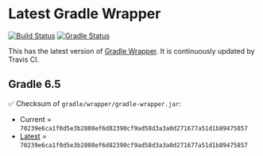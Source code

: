 # Latest Gradle Wrapper 

[![Build Status](https://travis-ci.org/int128/latest-gradle-wrapper.svg?branch=master)](https://travis-ci.org/int128/latest-gradle-wrapper)
[![Gradle Status](https://gradleupdate.appspot.com/int128/latest-gradle-wrapper/status.svg?branch=master)](https://gradleupdate.appspot.com/int128/latest-gradle-wrapper/status)

This has the latest version of [Gradle Wrapper](https://docs.gradle.org/current/userguide/gradle_wrapper.html).
It is continuously updated by Travis CI.

## Gradle 6.5

✅ Checksum of `gradle/wrapper/gradle-wrapper.jar`:

- Current = `70239e6ca1f0d5e3b2808ef6d82390cf9ad58d3a3a0d271677a51d1b89475857`
- [Latest](https://services.gradle.org/distributions/gradle-6.5-wrapper.jar.sha256) = `70239e6ca1f0d5e3b2808ef6d82390cf9ad58d3a3a0d271677a51d1b89475857`
